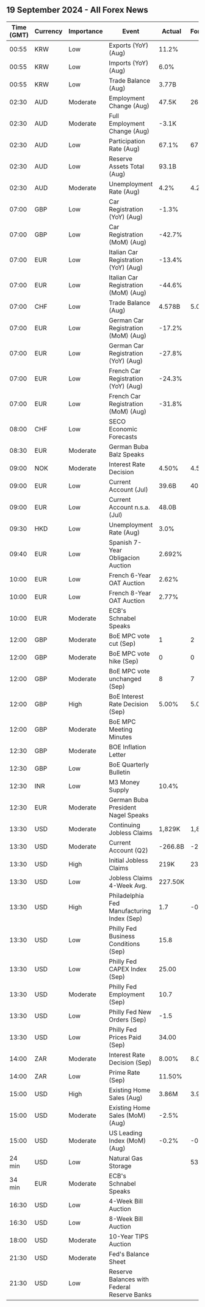 ## 19 September 2024 - All Forex News

| Time (GMT) | Currency | Importance | Event | Actual | Forecast | Previous |
|------|----------|------------|-------|--------|----------|----------|
| 00:55 | KRW | Low | Exports (YoY) (Aug) | 11.2% |  | 11.4% |
| 00:55 | KRW | Low | Imports (YoY) (Aug) | 6.0% |  | 6.0% |
| 00:55 | KRW | Low | Trade Balance (Aug) | 3.77B |  | 3.83B |
| 02:30 | AUD | Moderate | Employment Change (Aug) | 47.5K | 26.4K | 48.9K |
| 02:30 | AUD | Moderate | Full Employment Change (Aug) | -3.1K |  | 64.7K |
| 02:30 | AUD | Low | Participation Rate (Aug) | 67.1% | 67.1% | 67.1% |
| 02:30 | AUD | Low | Reserve Assets Total (Aug) | 93.1B |  | 96.2B |
| 02:30 | AUD | Moderate | Unemployment Rate (Aug) | 4.2% | 4.2% | 4.2% |
| 07:00 | GBP | Low | Car Registration (YoY) (Aug) | -1.3% |  | 2.5% |
| 07:00 | GBP | Low | Car Registration (MoM) (Aug) | -42.7% |  | -17.7% |
| 07:00 | EUR | Low | Italian Car Registration (YoY) (Aug) | -13.4% |  | 4.7% |
| 07:00 | EUR | Low | Italian Car Registration (MoM) (Aug) | -44.6% |  | -21.9% |
| 07:00 | CHF | Low | Trade Balance (Aug) | 4.578B | 5.050B | 4.877B |
| 07:00 | EUR | Low | German Car Registration (MoM) (Aug) | -17.2% |  | -19.9% |
| 07:00 | EUR | Low | German Car Registration (YoY) (Aug) | -27.8% |  | -2.1% |
| 07:00 | EUR | Low | French Car Registration (YoY) (Aug) | -24.3% |  | -2.3% |
| 07:00 | EUR | Low | French Car Registration (MoM) (Aug) | -31.8% |  | -30.6% |
| 08:00 | CHF | Low | SECO Economic Forecasts |  |  |  |
| 08:30 | EUR | Moderate | German Buba Balz Speaks |  |  |  |
| 09:00 | NOK | Moderate | Interest Rate Decision | 4.50% | 4.50% | 4.50% |
| 09:00 | EUR | Low | Current Account (Jul) | 39.6B | 40.3B | 51.0B |
| 09:00 | EUR | Low | Current Account n.s.a. (Jul) | 48.0B |  | 52.4B |
| 09:30 | HKD | Low | Unemployment Rate (Aug) | 3.0% |  | 3.0% |
| 09:40 | EUR | Low | Spanish 7-Year Obligacion Auction | 2.692% |  | 3.132% |
| 10:00 | EUR | Low | French 6-Year OAT Auction | 2.62% |  | 2.65% |
| 10:00 | EUR | Low | French 8-Year OAT Auction | 2.77% |  | 2.96% |
| 10:00 | EUR | Moderate | ECB's Schnabel Speaks |  |  |  |
| 12:00 | GBP | Moderate | BoE MPC vote cut (Sep) | 1 | 2 | 5 |
| 12:00 | GBP | Moderate | BoE MPC vote hike (Sep) | 0 | 0 | 0 |
| 12:00 | GBP | Moderate | BoE MPC vote unchanged (Sep) | 8 | 7 | 4 |
| 12:00 | GBP | High | BoE Interest Rate Decision (Sep) | 5.00% | 5.00% | 5.00% |
| 12:00 | GBP | Moderate | BoE MPC Meeting Minutes |  |  |  |
| 12:30 | GBP | Moderate | BOE Inflation Letter |  |  |  |
| 12:30 | GBP | Low | BoE Quarterly Bulletin |  |  |  |
| 12:30 | INR | Low | M3 Money Supply | 10.4% |  | 10.2% |
| 12:30 | EUR | Moderate | German Buba President Nagel Speaks |  |  |  |
| 13:30 | USD | Moderate | Continuing Jobless Claims | 1,829K | 1,850K | 1,843K |
| 13:30 | USD | Moderate | Current Account (Q2) | -266.8B | -259.0B | -241.0B |
| 13:30 | USD | High | Initial Jobless Claims | 219K | 230K | 231K |
| 13:30 | USD | Low | Jobless Claims 4-Week Avg. | 227.50K |  | 231.00K |
| 13:30 | USD | High | Philadelphia Fed Manufacturing Index (Sep) | 1.7 | -0.8 | -7.0 |
| 13:30 | USD | Low | Philly Fed Business Conditions (Sep) | 15.8 |  | 15.4 |
| 13:30 | USD | Low | Philly Fed CAPEX Index (Sep) | 25.00 |  | 12.00 |
| 13:30 | USD | Moderate | Philly Fed Employment (Sep) | 10.7 |  | -5.7 |
| 13:30 | USD | Low | Philly Fed New Orders (Sep) | -1.5 |  | 14.6 |
| 13:30 | USD | Low | Philly Fed Prices Paid (Sep) | 34.00 |  | 24.00 |
| 14:00 | ZAR | Moderate | Interest Rate Decision (Sep) | 8.00% | 8.00% | 8.25% |
| 14:00 | ZAR | Low | Prime Rate (Sep) | 11.50% |  | 11.75% |
| 15:00 | USD | High | Existing Home Sales (Aug) | 3.86M | 3.92M | 3.96M |
| 15:00 | USD | Moderate | Existing Home Sales (MoM) (Aug) | -2.5% |  | 1.5% |
| 15:00 | USD | Moderate | US Leading Index (MoM) (Aug) | -0.2% | -0.3% | -0.6% |
| 24 min | USD | Low | Natural Gas Storage |  | 53B | 40B |
| 34 min | EUR | Moderate | ECB's Schnabel Speaks |  |  |  |
| 16:30 | USD | Low | 4-Week Bill Auction |  |  | 4.965% |
| 16:30 | USD | Low | 8-Week Bill Auction |  |  | 4.990% |
| 18:00 | USD | Moderate | 10-Year TIPS Auction |  |  | 1.883% |
| 21:30 | USD | Moderate | Fed's Balance Sheet |  |  | 7,115B |
| 21:30 | USD | Low | Reserve Balances with Federal Reserve Banks |  |  | 3.360T |
